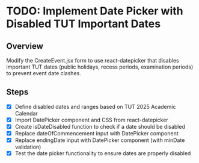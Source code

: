 # TODO: Implement Date Picker with Disabled TUT Important Dates

## Overview
Modify the CreateEvent.jsx form to use react-datepicker that disables important TUT dates (public holidays, recess periods, examination periods) to prevent event date clashes.

## Steps
- [x] Define disabled dates and ranges based on TUT 2025 Academic Calendar
- [x] Import DatePicker component and CSS from react-datepicker
- [x] Create isDateDisabled function to check if a date should be disabled
- [x] Replace dateOfCommencement input with DatePicker component
- [x] Replace endingDate input with DatePicker component (with minDate validation)
- [x] Test the date picker functionality to ensure dates are properly disabled
